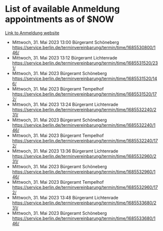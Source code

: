 # List of available Anmeldung appointments as of $NOW
[Link to Anmeldung website](https://service.berlin.de/terminvereinbarung/termin/tag.php?termin=1&anliegen[]=120686&dienstleisterlist=122210,122217,327316,122219,327312,122227,327314,122231,327346,122243,327348,122254,122252,329742,122260,329745,122262,329748,122271,327278,122273,327274,122277,327276,330436,122280,327294,122282,327290,122284,327292,122291,327270,122285,327266,122286,327264,122296,327268,150230,329760,122297,327286,122294,327284,122312,329763,122314,329775,122304,327330,122311,327334,122309,327332,317869,122281,327352,122279,329772,122283,122276,327324,122274,327326,122267,329766,122246,327318,122251,327320,122257,327322,122208,327298,122226,327300&herkunft=http%3A%2F%2Fservice.berlin.de%2Fdienstleistung%2F120686%2F)
- Mittwoch, 31. Mai 2023 13:00 Bürgeramt Schöneberg https://service.berlin.de/terminvereinbarung/termin/time/1685530800/146/
- Mittwoch, 31. Mai 2023 13:12 Bürgeramt Lichtenrade https://service.berlin.de/terminvereinbarung/termin/time/1685531520/231/
- Mittwoch, 31. Mai 2023  Bürgeramt Schöneberg https://service.berlin.de/terminvereinbarung/termin/time/1685531520/146/
- Mittwoch, 31. Mai 2023  Bürgeramt Tempelhof https://service.berlin.de/terminvereinbarung/termin/time/1685531520/172/
- Mittwoch, 31. Mai 2023 13:24 Bürgeramt Lichtenrade https://service.berlin.de/terminvereinbarung/termin/time/1685532240/231/
- Mittwoch, 31. Mai 2023  Bürgeramt Schöneberg https://service.berlin.de/terminvereinbarung/termin/time/1685532240/146/
- Mittwoch, 31. Mai 2023  Bürgeramt Tempelhof https://service.berlin.de/terminvereinbarung/termin/time/1685532240/172/
- Mittwoch, 31. Mai 2023 13:36 Bürgeramt Lichtenrade https://service.berlin.de/terminvereinbarung/termin/time/1685532960/231/
- Mittwoch, 31. Mai 2023  Bürgeramt Schöneberg https://service.berlin.de/terminvereinbarung/termin/time/1685532960/146/
- Mittwoch, 31. Mai 2023  Bürgeramt Tempelhof https://service.berlin.de/terminvereinbarung/termin/time/1685532960/172/
- Mittwoch, 31. Mai 2023 13:48 Bürgeramt Lichtenrade https://service.berlin.de/terminvereinbarung/termin/time/1685533680/231/
- Mittwoch, 31. Mai 2023  Bürgeramt Schöneberg https://service.berlin.de/terminvereinbarung/termin/time/1685533680/146/

